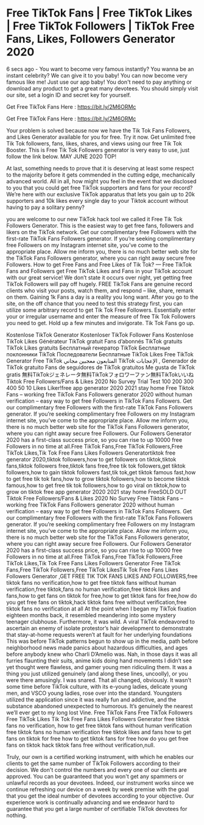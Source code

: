 # Free TikTok Fans | Free TikTok Likes | Free TikTok Followers | TikTok Free Fans, Likes, Followers Generator 2020

6 secs ago - You want to become very famous instantly? You wanna be an instant celebrity? We can give it to you baby! You can now become very famous like me! Just use our app baby! You don't need to pay anything or download any product to get a great many devotees. You should simply visit our site, set a login ID and secret key for yourself.

Get Free TikTok Fans Here : https://bit.ly/2M6ORMc

Get Free TikTok Fans Here : https://bit.ly/2M6ORMc

Your problem is solved because now we have the Tik Tok Fans Followers, and Likes Generator available for you for free. Try it now. Get unlimited free Tik Tok followers, fans, likes, shares, and views using our free Tik Tok Booster. This is Free Tik Tok Followers generator is very easy to use, just follow the link below. MAY JUNE 2020 TOP!

At last, something needs to prove that it is deserving at least some respect to the majority before it gets commended in the cutting edge, mechanically advanced world. All in all, how might you feel in the event that we disclosed to you that you could get free TikTok supporters and fans for your record?We’re here with our exclusive TikTok apparatus that lets you gain up to 20k supporters and 10k likes every single day to your Tiktok account without having to pay a solitary penny?

you are welcome to our new TikTok hack tool we called it Free Tik Tok Followers Generator. This is the easiest way to get free fans, followers and likers on the TikTok network. Get our complimentary free Followers with the first-rate TikTok Fans Followers generator. If you’re seeking complimentary free Followers on my Instagram internet site, you’ve come to the appropriate place. Allow me inform you, there is no much better web site for the TikTok Fans Followers generator, where you can right away secure free Followers. How to get Free Fans and Free Likes of Tik Tok? — Free TikTok Fans and Followers get Free TikTok Likes and Fans in your TikTok account with our great service! We don’t state it occurs over night, yet getting free TikTok Followers will pay off hugely. FREE TikTok Fans are genuine record clients who visit your posts, watch them, and respond – like, share, remark on them. Gaining 1k Fans a day is a reality you long want. After you go to the site, on the off chance that you need to test this strategy first, you can utilize some arbitrary record to get Tik Tok Free Followers. Essentially enter your or irregular username and enter the measure of free Tik Tok Followers you need to get. Hold up a few minutes and invigorate. Tik Tok Fans go up.

Kostenlose TikTok Generator Kostenloser TikTok Follower Fans Kostenlose TikTok Likes Générateur TikTok gratuit Fans d’abonnés TikTok gratuits TikTok Likes gratuits Бесплатный генератор TikTok Бесплатные поклонники TikTok Последователи Бесплатные TikTok Likes Free TikTok Generator Free TikTok المتابعون معجبين مجاني TikTok الإعجابات , Generador de TikTok gratuito Fans de seguidores de TikTok gratuitos Me gusta de TikTok gratis 無料TikTokジェネレータ無料TikTokフォロワーファン無料TikTokいいね Tiktok Free Followers/Fans & Likes 2020 No Survey Trial Test 100 200 300 400 50 10 Likes Liker!free app generator 2020 2021 stay home Free Tiktok Fans – working free TikTok Fans Followers generator 2020 without human verification – easy way to get free Followers in TikTok Fans Followers. Get our complimentary free Followers with the first-rate TikTok Fans Followers generator. If you’re seeking complimentary free Followers on my Instagram internet site, you’ve come to the appropriate place. Allow me inform you, there is no much better web site for the TikTok Fans Followers generator, where you can right away secure free Followers. Our Followers Generator 2020 has a first-class success price, so you can rise to up 10000 free Followers in no time at all.Free TikTok Fans,Free TikTok Followers,Free TikTok Likes,Tik Tok Free Fans Likes Followers Generatortiktok free generator 2020,tiktok followers,how to get followers on tiktok,tiktok fans,tiktok followers free,tiktok fans free,free tik tok followers,get tiktok followers,how to gain tiktok followers fast,tik tok,get tiktok famous fast,how to get free tik tok fans,how to grow tiktok followers,how to become tiktok famous,how to get free tik tok followers,how to go viral on tiktok,how to grow on tiktok free app generator 2020 2021 stay home FreeSOLD OUT Tiktok Free Followers/Fans & Likes 2020 No Survey Free Tiktok Fans – working free TikTok Fans Followers generator 2020 without human verification – easy way to get free Followers in TikTok Fans Followers. Get our complimentary free Followers with the first-rate TikTok Fans Followers generator. If you’re seeking complimentary free Followers on my Instagram internet site, you’ve come to the appropriate place. Allow me inform you, there is no much better web site for the TikTok Fans Followers generator, where you can right away secure free Followers. Our Followers Generator 2020 has a first-class success price, so you can rise to up 10000 free Followers in no time at all.Free TikTok Fans,Free TikTok Followers,Free TikTok Likes,Tik Tok Free Fans Likes Followers Generator Free TikTok Fans,Free TikTok Followers,Free TikTok LikesTik Tok Free Fans Likes Followers Generator ,GET FREE TIK TOK FANS LIKES AND FOLLOWERS,free tiktok fans no verification,how to get free tiktok fans without human verification,free tiktok,fans no human verification,free tiktok likes and fans,how to get fans on tiktok for free,how to get tiktok fans for free,how do you get free fans on tiktok,hack tiktok fans free without verification,free tiktok fans no verification at all At the point when I began my TikTok fixation eighteen months back, it resembled meandering into some mystery teenager clubhouse. Furthermore, it was wild. A viral TikTok endeavored to ascertain an enemy of isolate protestor’s hair development to demonstrate that stay-at-home requests weren’t at fault for her underlying foundations This was before TikTok patterns begun to show up in the media, path before neighborhood news made panics about hazardous difficulties, and ages before anybody knew who Charli D’Amelio was. Nah, in those days it was all furries flaunting their suits, anime kids doing hand movements I didn’t see yet thought were flawless, and gamer young men ridiculing them. It was a thing you just utilized genuinely (and along these lines, uncoolly), or you were there amusingly. I was snared. That all changed, obviously. It wasn’t some time before TikTok culture, with its e-young ladies, delicate young men, and VSCO young ladies, rose over into the standard. Youngsters utilized the application since it was really fun and addictive, and the substance abandoned unexpected to humorous. It’s genuinely the nearest we’ll ever get to my long lost Vine. Free TikTok Fans Free TikTok Followers Free TikTok Likes Tik Tok Free Fans Likes Followers Generator free tiktok fans no verification, how to get free tiktok fans without human verification free tiktok fans no human verification free tiktok likes and fans how to get fans on tiktok for free how to get tiktok fans for free how do you get free fans on tiktok hack tiktok fans free without verification,null.



Truly, our own is a certified working instrument, with which he enables our clients to get the same number of TikTok Followers according to their decision. We don't control the numbers and every one of our clients are approved. You can be guaranteed that you won't get any spammers or unlawful records as your devotees. Indeed, our instrument works since we continue refreshing our device on a week by week premise with the goal that you get the ideal number of devotees according to your objective. Our experience work is continually advancing and we endeavor hard to guarantee that you get a large number of certifiable TikTok devotees for nothing.

